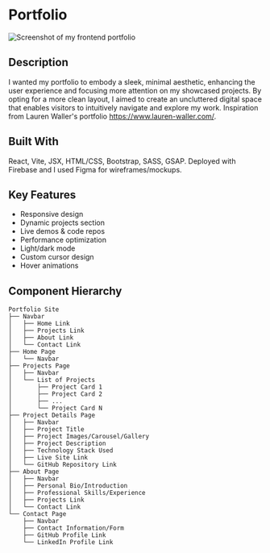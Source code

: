 # Portfolio

![Screenshot of my frontend portfolio](https://github.com/jazdmiller/jazmine-miller-portfolio/assets/90724224/51ef7d8b-0331-4e4a-8163-621f99f8661d)

## Description
I wanted my portfolio to embody a sleek, minimal aesthetic, enhancing the user experience and focusing more attention on my showcased projects. By opting for a more clean layout, I aimed to create an uncluttered digital space that enables visitors to intuitively navigate and explore my work. Inspiration from Lauren Waller's portfolio https://www.lauren-waller.com/.

## Built With
React, Vite, JSX, HTML/CSS, Bootstrap, SASS, GSAP. Deployed with Firebase and I used Figma for wireframes/mockups.

## Key Features
- Responsive design
- Dynamic projects section
- Live demos & code repos
- Performance optimization
- Light/dark mode
- Custom cursor design
- Hover animations

## Component Hierarchy

```
Portfolio Site
├── Navbar
│   ├── Home Link
│   ├── Projects Link
│   ├── About Link
│   └── Contact Link
├── Home Page
│   └── Navbar
├── Projects Page
│   ├── Navbar
│   └── List of Projects
│       ├── Project Card 1
│       ├── Project Card 2
│       ├── ...
│       └── Project Card N
├── Project Details Page
│   ├── Navbar
│   ├── Project Title
│   ├── Project Images/Carousel/Gallery
│   ├── Project Description
│   ├── Technology Stack Used
│   ├── Live Site Link
│   └── GitHub Repository Link
├── About Page
│   ├── Navbar
│   ├── Personal Bio/Introduction
│   ├── Professional Skills/Experience
│   ├── Projects Link
│   └── Contact Link
└── Contact Page
    ├── Navbar
    ├── Contact Information/Form
    ├── GitHub Profile Link
    └── LinkedIn Profile Link
```

